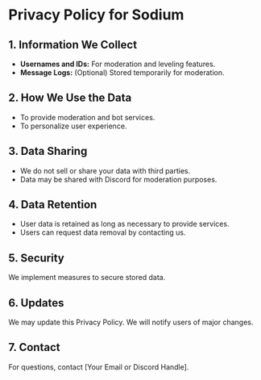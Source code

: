 # Privacy Policy for Sodium

## 1. Information We Collect
- **Usernames and IDs:** For moderation and leveling features.  
- **Message Logs:** (Optional) Stored temporarily for moderation.  

## 2. How We Use the Data
- To provide moderation and bot services.  
- To personalize user experience.  

## 3. Data Sharing
- We do not sell or share your data with third parties.  
- Data may be shared with Discord for moderation purposes.  

## 4. Data Retention
- User data is retained as long as necessary to provide services.  
- Users can request data removal by contacting us.  

## 5. Security
We implement measures to secure stored data.

## 6. Updates
We may update this Privacy Policy. We will notify users of major changes.

## 7. Contact
For questions, contact [Your Email or Discord Handle].
